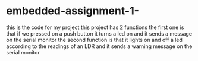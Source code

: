 # embedded-assignment-1-
this is the code for my project 
this project has 2 functions 
the first one is that if we pressed on a push button it turns a led on and it sends a message on the serial monitor
the second function is that it lights on and off a led according to the readings of an LDR and it sends a warning message on the serial monitor
